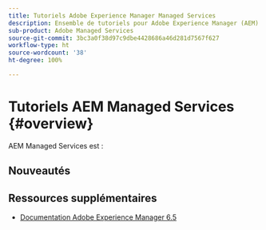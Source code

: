 ```yaml
---
title: Tutoriels Adobe Experience Manager Managed Services
description: Ensemble de tutoriels pour Adobe Experience Manager (AEM) Managed Services.
sub-product: Adobe Managed Services
source-git-commit: 3bc3a0f38d97c9dbe4428686a46d281d7567f627
workflow-type: ht
source-wordcount: '38'
ht-degree: 100%

---
```


# Tutoriels AEM Managed Services {#overview}

AEM Managed Services est :

<div id="whats-new-section">

## Nouveautés

</div>

<div id="recs-overview-body-1"></div>
<div id="recs-overview-body-2"></div>
<div id="recs-overview-body-3"></div>
<div id="recs-overview-body-4"></div>
<div id="recs-overview-body-5"></div>
<div id="recs-overview-body-6"></div>

<div id="staff-picks-section">


## Ressources supplémentaires

* [Documentation Adobe Experience Manager 6.5](https://experienceleague.adobe.com/docs/experience-manager-65.html?lang=fr)
